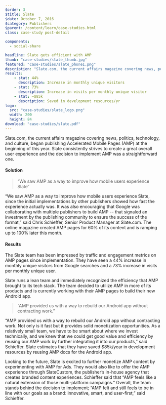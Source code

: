 ```yaml
---
$order: 3
$title: Slate
$date: October 7, 2016
$category: Publishers
$parent: /content/learn/case-studies.html
class: case-study post-detail

components:
  - social-share

headline: Slate gets efficient with AMP
thumb: "case-studies/slate_thumb.jpg"
featured: "case-studies/slate_phone1.png"
description: "Slate.com, the current affairs magazine covering news, politics, technology, and culture, began publishing Accelerated Mobile Pages (AMP) at the beginning of this year. Slate consistently strives to create a great overall user experience and the decision to implement AMP was a straightforward one."
results:
    - stat: 44%
      description: Increase in monthly unique visitors
    - stat: 73%
      description: Increase in visits per monthly unique visitor
    - stat: ~$85k
      description: Saved in development resources/yr
logo:
  src: "case-studies/slate_logo.png"
  width: 200
  height: 84
download: "case-studies/slate.pdf"
---
```


<div class="img-left slate">
    <amp-img width="1200" height="1423" layout="responsive" src="/static/img/case-studies/slate_phone1.png"></amp-img>
</div>

Slate.com, the current affairs magazine covering news, politics, technology, and culture, began publishing Accelerated Mobile Pages (AMP) at the beginning of this year. Slate consistently strives to create a great overall user experience and the decision to implement AMP was a straightforward one.

#### Solution

> “We saw AMP as a way to improve how mobile users experience Slate”

“We saw AMP as a way to improve how mobile users experience Slate, since the initial implementations by other publishers showed how fast the experience actually was. It was also encouraging that Google was collaborating with multiple publishers to build AMP -- that signaled an investment by the publishing community to ensure the success of the format,” said Chris Schieffer, Senior Product Manager at Slate.com. The online magazine created AMP pages for 60% of its content and is ramping up to 100% later this month.

<div class="img-right slate img-mobile">
    <amp-img width="1079" height="1407" layout="responsive" src="/static/img/case-studies/slate_phone2.png"></amp-img>
</div>

#### Results

<div class="img-right slate img-desktop">
    <amp-img width="1079" height="1407" layout="responsive" src="/static/img/case-studies/slate_phone2.png"></amp-img>
</div>

The Slate team has been impressed by traffic and engagement metrics on AMP pages since implementation. They have seen a 44% increase in monthly unique visitors from Google searches and a 73% increase in visits per monthly unique user.

Slate runs a lean team and immediately recognized the efficiency that AMP brought to its tech stack. The team decided to utilize AMP in more of its products and is currently working with their AMP pages to build their new Android app.

> “AMP provided us with a way to rebuild our Android app without contracting work.”

“AMP provided us with a way to rebuild our Android app without contracting work. Not only is it fast but it provides solid monetization opportunities. As a relatively small team, we have to be smart about where we invest technically, and we knew that we could get good value and efficiency by reusing our AMP work by further integrating it into our products,” said Schieffer. Slate estimates that they have saved $85k/year in development resources by reusing AMP docs for the Android app.

Looking to the future, Slate is excited to further monetize AMP content by experimenting with AMP for Ads. They would also
like to offer the AMP experience through SlateCustom, the publisher’s in-house agency that creates branded content experiences. Schieffer said that “AMP feels like a natural extension of those multi-platform campaigns.” Overall, the team stands behind
the decision to implement; “AMP felt and still feels to be in line with our goals as a brand: innovative, smart, and user-first,”
said Schieffer.
